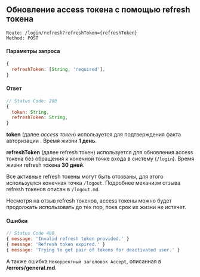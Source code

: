 ## Обновление access токена с помощью refresh токена
```
Route: /login/refresh?refreshToken={refreshToken}
Method: POST
```

#### Параметры запроса
```js
{
  refreshToken: [String, 'required'],
}
```

#### Ответ
```js
// Status Code: 200
{
  token: String,
  refreshToken: String,
}
```

**token** (далее _access токен_) используется для подтверждения факта авторизации .
Время жизни **1 день**.

**refreshToken** (далее refresh токен) используется для обновления access токена без обращения к конечной точке входа в систему (`/login`). 
Время жизни refresh токена **30 дней**.

Все активные refresh токены могут быть отозваны, для этого используется конечная точка `/logout`. Подробнее механизм отзыва refresh токенов описан в `/logout.md`.

Несмотря на отзыв refresh токенов, access токены можно будет продолжать использовать до тех пор, пока срок их жизни не истечет.

#### Ошибки
```js
// Status Code 400
{ message: 'Invalid refresh token provided.' }
{ message: 'Refresh token expired.' }
{ message: 'Trying to get pair of tokens for deactivated user.' }
```
А также ошибка `Некорректный заголовок Accept`, описанная в **/errors/general.md**.